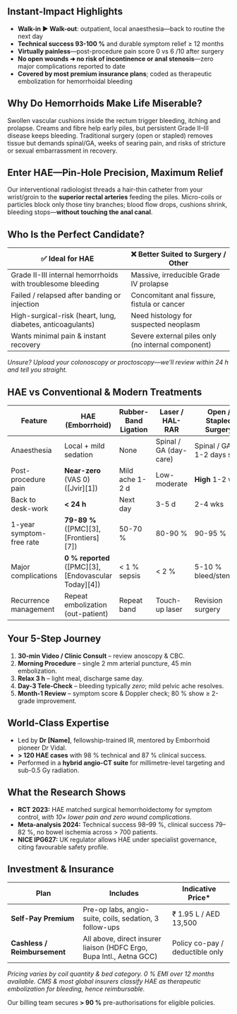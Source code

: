 ## **Instant-Impact Highlights**

* **Walk-in ▶ Walk-out**: outpatient, local anaesthesia—back to routine the next day
* **Technical success 93-100 %** and durable symptom relief ≥ 12 months
* **Virtually painless**—post-procedure pain score 0 vs 6 /10 after surgery
* **No open wounds ➜ no risk of incontinence or anal stenosis**—zero major complications reported to date
* **Covered by most premium insurance plans**; coded as therapeutic embolization for hemorrhoidal bleeding

## **Why Do Hemorrhoids Make Life Miserable?**
Swollen vascular cushions inside the rectum trigger bleeding, itching and prolapse. Creams and fibre help early piles, but persistent Grade II–III disease keeps bleeding. Traditional surgery (open or stapled) removes tissue but demands spinal/GA, weeks of searing pain, and risks of stricture or sexual embarrassment in recovery.

## **Enter HAE—Pin-Hole Precision, Maximum Relief**

Our interventional radiologist threads a hair-thin catheter from your wrist/groin to the **superior rectal arteries** feeding the piles. Micro-coils or particles block only those tiny branches; blood flow drops, cushions shrink, bleeding stops—**without touching the anal canal**.

## **Who Is the Perfect Candidate?**

| ✅ Ideal for HAE | ❌ Better Suited to Surgery / Other |
|--------------------|----------------------------|
| Grade II-III internal hemorrhoids with troublesome bleeding | Massive, irreducible Grade IV prolapse             |
| Failed / relapsed after banding or injection                | Concomitant anal fissure, fistula or cancer        |
| High-surgical-risk (heart, lung, diabetes, anticoagulants)  | Need histology for suspected neoplasm              |
| Wants minimal pain & instant recovery                       | Severe external piles only (no internal component) |

*Unsure? Upload your colonoscopy or proctoscopy—we’ll review within 24 h and tell you straight.*

## **HAE vs Conventional & Modern Treatments**

|  Feature                 | **HAE (Emborrhoid)**                                 | Rubber-Band Ligation | Laser / HAL-RAR        | Open / Stapled Surgery     |
| ------------------------ | ---------------------------------------------------- | -------------------- | ---------------------- | -------------------------- |
| Anaesthesia              | Local + mild sedation                                | None                 | Spinal / GA (day-care) | Spinal / GA, 1-2 days stay |
| Post-procedure pain      | **Near-zero** (VAS 0) ([Jvir][1])                    | Mild ache 1-2 d      | Low-moderate           | **High** 1-2 wks           |
| Back to desk-work        | **< 24 h**                                           | Next day             | 3-5 d                  | 2-4 wks                    |
| 1-year symptom-free rate | **79-89 %** ([PMC][3], [Frontiers][7])               | 50-70 %              | 80-90 %                | 90-95 %                    |
| Major complications      | **0 % reported** ([PMC][3], [Endovascular Today][4]) | < 1 % sepsis         | < 2 %                  | 5-10 % bleed/stenosis      |
| Recurrence management    | Repeat embolization (out-patient)                    | Repeat band          | Touch-up laser         | Revision surgery           |

## **Your 5-Step Journey**

1. **30-min Video / Clinic Consult** – review anoscopy & CBC.
2. **Morning Procedure** – single 2 mm arterial puncture, 45 min embolization.
3. **Relax 3 h** – light meal, discharge same day.
4. **Day-3 Tele-Check** – bleeding typically *zero*; mild pelvic ache resolves.
5. **Month-1 Review** – symptom score & Doppler check; 80 % show ≥ 2-grade improvement.

## **World-Class Expertise**

* Led by **Dr \[Name]**, fellowship-trained IR, mentored by Emborrhoid pioneer Dr Vidal.
* **> 120 HAE cases** with 98 % technical and 87 % clinical success.
* Performed in a **hybrid angio-CT suite** for millimetre-level targeting and sub-0.5 Gy radiation.

## **What the Research Shows**

* **RCT 2023:** HAE matched surgical hemorrhoidectomy for symptom control, *with 10× lower pain and zero wound complications*.
* **Meta-analysis 2024:** Technical success 98–99 %, clinical success 79–82 %, no bowel ischemia across > 700 patients.
* **NICE IPG627:** UK regulator allows HAE under specialist governance, citing favourable safety profile.

## **Investment & Insurance**

| Plan                         | Includes                                                             | Indicative Price\*              |
| ---------------------------- | -------------------------------------------------------------------- | ------------------------------- |
| **Self-Pay Premium**         | Pre-op labs, angio-suite, coils, sedation, 3 follow-ups              | ₹ 1.95 L  /  AED 13,500         |
| **Cashless / Reimbursement** | All above, direct insurer liaison (HDFC Ergo, Bupa Intl., Aetna GCC) | Policy co-pay / deductible only |

*Pricing varies by coil quantity & bed category. 0 % EMI over 12 months available. CMS & most global insurers classify HAE as therapeutic embolization for bleeding, hence reimbursable.*

Our billing team secures **> 90 %** pre-authorisations for eligible policies.